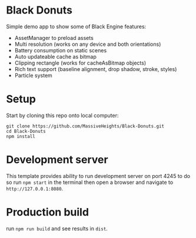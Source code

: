 # Black Donuts
Simple demo app to show some of Black Engine features:
- AssetManager to preload assets
- Multi resolution (works on any device and both orientations)
- Battery consumption on static scenes
- Auto updateable cache as bitmap
- Clipping rectangle (works for cacheAsBitmap objects)
- Rich text support (baseline alignment, drop shadow, stroke, styles)
- Particle system


# Setup
Start by cloning this repo onto local computer:
```
git clone https://github.com/MassiveHeights/Black-Donuts.git
cd Black-Donuts
npm install
```

# Development server
This template provides ability to run development server on port 4245 to do so run `npm start` in the terminal 
then open a browser and navigate to `http://127.0.0.1:8080`.

# Production build
run `npm run build` and see results in `dist`.
